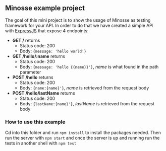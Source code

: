 ## Minosse example project
The goal of this mini project is to show the usage of Minosse as testing framework for your API.
In order to do that we have created a simple API with [ExpressJS](http://expressjs.com/) that expose
4 endpoints:

* **GET /** returns
    * Status code: 200
    * Body: `{message: 'hello world'}`
* **GET /hello/:name** returns
    * Status code: 200
    * Body: `{message: 'hello {{name}}'}`, *name* is what found in the path parameter
* **POST /hello** returns
    * Status code: 200
    * Body: `{name:{name}'}`, *name* is retrieved from the request body
* **POST /hello/lastName** returns
    * Status code: 200
    * Body: `{lastName:{name}'}`, *lastName* is retrieved from the request body

### How to use this example
Cd into this folder and run `npm install` to install the packages needed. Then run the server with
`npm start` and once the server is up and running run the tests in another shell with
`npm test`
